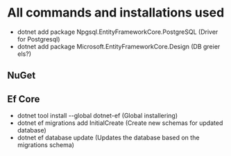 # All commands and installations used

- dotnet add package Npgsql.EntityFrameworkCore.PostgreSQL (Driver for Postgresql)
- dotnet add package Microsoft.EntityFrameworkCore.Design (DB greier els?)

## NuGet

## Ef Core

- dotnet tool install --global dotnet-ef (Global installering)
- dotnet ef migrations add InitialCreate (Create new schemas for updated database)
- dotnet ef database update (Updates the database based on the migrations schema)
